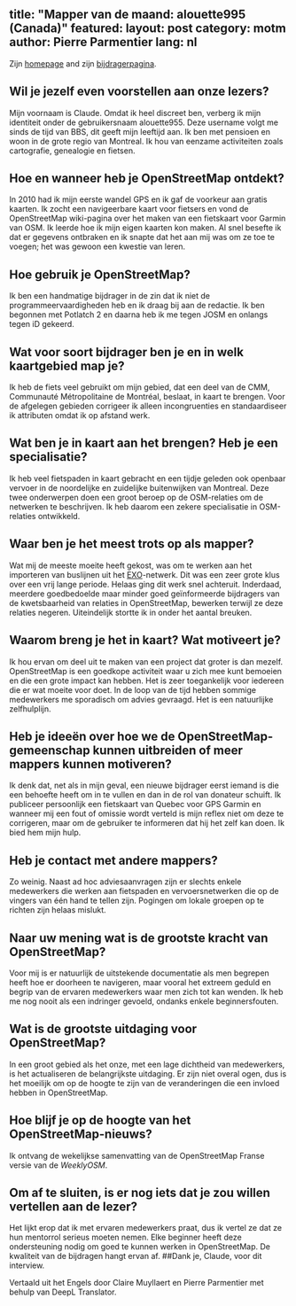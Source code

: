 title: "Mapper van de maand: alouette995 (Canada)"
featured:
layout: post
category: motm
author: Pierre Parmentier
lang: nl
---

Zijn [homepage](https://www.openstreetmap.org/user/alouette995) and zijn [bijdragerpagina](https://hdyc.neis-one.org/?alouette995).

## Wil je jezelf even voorstellen aan onze lezers?
Mijn voornaam is Claude. Omdat ik heel discreet ben, verberg ik mijn identiteit onder de gebruikersnaam alouette955. Deze username volgt me sinds de tijd van BBS, dit geeft mijn leeftijd aan. Ik ben met pensioen en woon in de grote regio van Montreal. Ik hou van eenzame activiteiten zoals cartografie, genealogie en fietsen.
## Hoe en wanneer heb je OpenStreetMap ontdekt?
In 2010 had ik mijn eerste wandel GPS en ik gaf de voorkeur aan gratis kaarten. Ik zocht een navigeerbare kaart voor fietsers en vond de OpenStreetMap wiki-pagina over het maken van een fietskaart voor Garmin van OSM. Ik leerde hoe ik mijn eigen kaarten kon maken. Al snel besefte ik dat er gegevens ontbraken en ik snapte dat het aan mij was om ze toe te voegen; het was gewoon een kwestie van leren.
## Hoe gebruik je OpenStreetMap?
Ik ben een handmatige bijdrager in de zin dat ik niet de programmeervaardigheden heb en ik draag bij aan de redactie. Ik ben begonnen met Potlatch 2 en daarna heb ik me tegen JOSM en onlangs tegen iD gekeerd. 
## Wat voor soort bijdrager ben je en in welk kaartgebied map je?
Ik heb de fiets veel gebruikt om mijn gebied, dat een deel van de CMM, Communauté Métropolitaine de Montréal, beslaat, in kaart te brengen. Voor de afgelegen gebieden corrigeer ik alleen incongruenties en standaardiseer ik attributen omdat ik op afstand werk.
## Wat ben je in kaart aan het brengen? Heb je een specialisatie?
Ik heb veel fietspaden in kaart gebracht en een tijdje geleden ook openbaar vervoer in de noordelijke en zuidelijke buitenwijken van Montreal. Deze twee onderwerpen doen een groot beroep op de OSM-relaties om de netwerken te beschrijven. Ik heb daarom een zekere specialisatie in OSM-relaties ontwikkeld.
## Waar ben je het meest trots op als mapper?
Wat mij de meeste moeite heeft gekost, was om te werken aan het importeren van buslijnen uit het [EXO](https://exo.quebec/en)-netwerk. Dit was een zeer grote klus over een vrij lange periode. Helaas ging dit werk snel achteruit. Inderdaad, meerdere goedbedoelde maar minder goed geïnformeerde bijdragers van de kwetsbaarheid van relaties in OpenStreetMap, bewerken terwijl ze deze relaties negeren. Uiteindelijk stortte ik in onder het aantal breuken.
## Waarom breng je het in kaart? Wat motiveert je?
Ik hou ervan om deel uit te maken van een project dat groter is dan mezelf. OpenStreetMap is een goedkope activiteit waar u zich mee kunt bemoeien en die een grote impact kan hebben. Het is zeer toegankelijk voor iedereen die er wat moeite voor doet. In de loop van de tijd hebben sommige medewerkers me sporadisch om advies gevraagd. Het is een natuurlijke zelfhulplijn.
## Heb je ideeën over hoe we de OpenStreetMap-gemeenschap kunnen uitbreiden of meer mappers kunnen motiveren?
Ik denk dat, net als in mijn geval, een nieuwe bijdrager eerst iemand is die een behoefte heeft om in te vullen en dan in de rol van donateur schuift. Ik publiceer persoonlijk een fietskaart van Quebec voor GPS Garmin en wanneer mij een fout of omissie wordt verteld is mijn reflex niet om deze te corrigeren, maar om de gebruiker te informeren dat hij het zelf kan doen. Ik bied hem mijn hulp.
## Heb je contact met andere mappers?
Zo weinig. Naast ad hoc adviesaanvragen zijn er slechts enkele medewerkers die werken aan fietspaden en vervoersnetwerken die op de vingers van één hand te tellen zijn. Pogingen om lokale groepen op te richten zijn helaas mislukt.
## Naar uw mening wat is de grootste kracht van OpenStreetMap?
Voor mij is er natuurlijk de uitstekende documentatie als men begrepen heeft hoe er doorheen te navigeren, maar vooral het extreem geduld en begrip van de ervaren medewerkers waar men zich tot kan wenden. Ik heb me nog nooit als een indringer gevoeld, ondanks enkele beginnersfouten.
## Wat is de grootste uitdaging voor OpenStreetMap?
In een groot gebied als het onze, met een lage dichtheid van medewerkers, is het actualiseren de belangrijkste uitdaging. Er zijn niet overal ogen, dus is het moeilijk om op de hoogte te zijn van de veranderingen die een invloed hebben in OpenStreetMap. 
## Hoe blijf je op de hoogte van het OpenStreetMap-nieuws?
Ik ontvang de wekelijkse samenvatting van de OpenStreetMap Franse versie van de _WeeklyOSM_. 
## Om af te sluiten, is er nog iets dat je zou willen vertellen aan de lezer?
Het lijkt erop dat ik met ervaren medewerkers praat, dus ik vertel ze dat ze hun mentorrol serieus moeten nemen. Elke beginner heeft deze ondersteuning nodig om goed te kunnen werken in OpenStreetMap. De kwaliteit van de bijdragen hangt ervan af.
##Dank je, Claude, voor dit interview.

Vertaald uit het Engels door Claire Muyllaert en Pierre Parmentier met behulp van DeepL Translator.